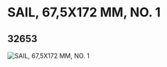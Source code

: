 # SAIL, 67,5X172 MM, NO. 1
## 32653
![SAIL, 67,5X172 MM, NO. 1](https://lc-www-live-s.legocdn.com/media/bricks/5/2/6186368.jpg)